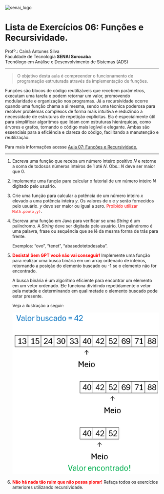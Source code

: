 ![senai_logo](https://transparencia.sp.senai.br/Content/img/logo-senai.png)

# Lista de Exercícios 06: Funções e Recursividade. 

Profº.: Cainã Antunes Silva  
Faculdade de Tecnologia **SENAI Sorocaba**  
Tecnólogo em Análise e Desenvolvimento de Sistemas (ADS)
___


> O objetivo desta aula é compreender o funcionamento de programação estruturada através da implementação de funções.

Funções são blocos de código reutilizáveis que recebem parâmetros, executam uma tarefa e podem retornar um valor, promovendo modularidade e organização nos programas. Já a recursividade ocorre quando uma função chama a si mesma, sendo uma técnica poderosa para resolver problemas complexos de forma mais intuitiva e reduzindo a necessidade de estruturas de repetição explícitas. Ela é especialmente útil para simplificar algoritmos que lidam com estruturas hierárquicas, como árvores e grafos, tornando o código mais legível e elegante. Ambas são essenciais para a eficiência e clareza do código, facilitando a manutenção e reutilização.

Para mais informações acesse [Aula 07: Funções e Recursividade.](https://cainaantunes.notion.site/Aula-07-Fun-es-189bde521b3b80a0bc46f7b3587189ef?pvs=4)

***

1. Escreva uma função que receba um número inteiro positivo $N$ e retorne a soma de todosos números inteiros de $1$ até $N$. Obs.: $N$ deve ser maior que $0$.

2. Implemente uma função para calcular o fatorial de um número inteiro $N$ digitado pelo usuário.

3. Crie uma função para calcular a potência de um número inteiro $x$ elevado a uma potência inteira $y$. Os valores de $x$ e $y$ serão fornecidos pelo usuário. $y$ deve ser maior ou igual a zero. <font color="red">Proibido utilizar ```Math.pow(x,y)```</font>.

4. Escreva uma função em Java para verificar se uma *String* é um palíndromo. A *String* deve ser digitada pelo usuário. Um palíndromo é uma palavra, frase ou sequência que se lê da mesma forma de trás para frente. 

    Exemplos: “ovo”, “tenet”, “abasedotetodesaba”.

5. <font color="red">**Desista! Sem GPT você não vai conseguir!**</font> Implemente uma função para realizar uma busca binária em um array ordenado de inteiros, retornando a posição do elemento buscado ou -1 se o elemento não for encontrado. 
    
    A busca binária é um algoritmo eficiente para encontrar um elemento em um vetor ordenado. Ele funciona dividindo repetidamente o vetor pela metade e determinando em qual metade o elemento buscado pode estar presente. 
    
    Veja a ilustração a seguir:

    ![alt text](image.png)

6. <font color="red">**Não há nada tão ruim que não possa piorar!**</font> Refaça todos os exercícios anteriores utilizando recursividade.